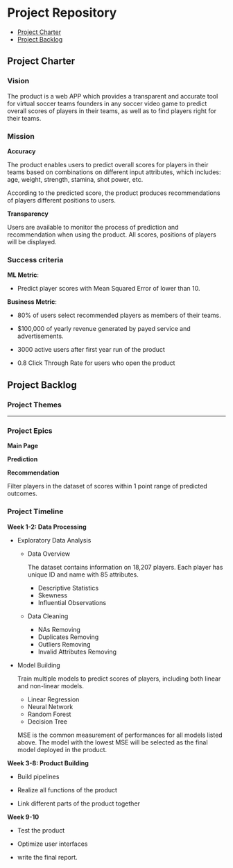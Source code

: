 # Project Repository

<!-- toc -->

- [Project Charter](#project-charter)
- [Project Backlog](#project-backlog)

<!-- tocstop -->

## Project Charter 

### Vision

The product is a web APP which provides a transparent and accurate tool for virtual soccer teams founders in any soccer video game to predict overall scores of players in their teams, as well as to find players right for their teams.

### Mission

**Accuracy**

The product enables users to predict overall scores for players in their teams based on combinations on different input attributes, which includes: age, weight, strength, stamina, shot power, etc.

According to the predicted score, the product produces recommendations of players different positions to users.

**Transparency**

Users are available to monitor the process of prediction and recommendation when using the product. All scores, positions of players will be displayed.

### Success criteria 

**ML Metric**: 

- Predict player scores with Mean Squared Error of  lower than 10. 

**Business Metric**: 

- 80% of users select recommended players as members of their teams.

- $100,000 of yearly revenue generated by payed service and advertisements.

- 3000 active users after first year run of the product

- 0.8 Click Through Rate for users who open the product

## Project Backlog

### Project Themes

***

### Project Epics

**Main Page**

**Prediction**

**Recommendation**

Filter players in the dataset of scores within 1 point range of predicted outcomes.

### Project Timeline

**Week 1-2: Data Processing**

- Exploratory Data Analysis

  * Data Overview

    The dataset contains information on 18,207 players. Each player has unique ID and name with 85 attributes.

    + Descriptive Statistics
    + Skewness
    + Influential Observations

  * Data Cleaning
      
      + NAs Removing
      + Duplicates Removing
      + Outliers Removing
      + Invalid Attributes Removing

- Model Building

  Train multiple models to predict scores of players, including both linear and non-linear models. 
  
  * Linear Regression
  * Neural Network
  * Random Forest
  * Decision Tree
  
  MSE is the common measurement of performances for all models listed above. The model with the lowest MSE will be selected as the final model deployed in the product.

**Week 3-8: Product Building**

- Build pipelines

- Realize all functions of the product 

- Link different parts of the product together

**Week 9-10**

- Test the product 

- Optimize user interfaces 

- write the final report.


<!--stackedit_data:
eyJoaXN0b3J5IjpbMjM0NzgwOTY5LC0xODg5MDA5MzQzLC04NT
c3MzAyMDMsODU5NTIxNzgxLC0xMTUyMzI0NDIxLDExNjg5ODYx
OCwtMTI3NTA1ODU4OCwtMTQzMzEwNjgzOCwtMTQ5OTYzNzE0Ni
wtMjI5MDg5MTUxLDE3ODg3OTQwMTYsMTUxOTc2NzA0NCwtOTgy
NTUxNjI0LC04ODUxOTQzNiw1NTQ0NzQ4MzcsMTU3MDEzNTkxMi
wxNzU4MTIzMzk3LDMyODA5MDgyNSw1OTM3MTg4NDIsLTExNDA4
MDkxOTddfQ==
-->
